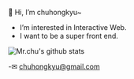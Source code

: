 👋 Hi, I’m chuhongkyu~
- I’m interested in Interactive Web.
- I want to be a super front end.

![Mr.chu's github stats](https://github-readme-stats.vercel.app/api?username=chuhongkyu&show_icons=true&theme=maroongold)

-✉ chuhongkyu@gmail.com
